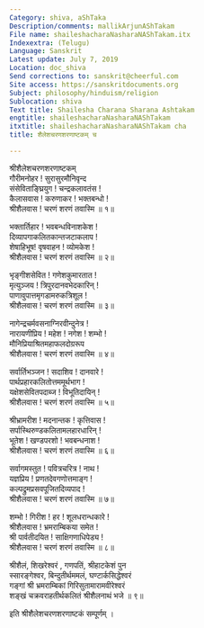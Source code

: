 ```yaml
---
Category: shiva, aShTaka
Description/comments: mallikArjunAShTakam
File name: shaileshacharaNasharaNAShTakam.itx
Indexextra: (Telugu)
Language: Sanskrit
Latest update: July 7, 2019
Location: doc_shiva
Send corrections to: sanskrit@cheerful.com
Site access: https://sanskritdocuments.org
Subject: philosophy/hinduism/religion
Sublocation: shiva
Text title: Shailesha Charana Sharana Ashtakam
engtitle: shaileshacharaNasharaNAShTakam
itxtitle: shaileshacharaNasharaNAShTakam cha
title: शैलेशचरणशरणाष्टकम् च

---
```

  
 श्रीशैलेशचरणशरणाष्टकम्   
गौरीमनोहर ! सुरासुरमौनिवृन्द  
संसेविताङ्घ्रियुग ! चन्द्रकलावतंस !  
कैलासवास ! करुणाकर ! भक्तबन्धो !  
श्रीशैलवास ! चरणं शरणं तवास्मि ॥ १॥  
  
भक्तार्तिहार ! भवबन्धविनाशकेश !  
दिव्यापगाकलितकान्तजटाकलाप !  
शेषाहिभूष! वृषवाहन ! व्योमकेश !  
श्रीशैलवास ! चरणं शरणं तवास्मि ॥ २॥  
  
भृङ्गीशसेवित ! गणेशकुमारतात !  
मृत्युञ्जय !  त्रिपुरदानवभेदकारिन् !  
पाणावुपात्तमृगडामरुकत्रिशूल !  
श्रीशैलवास ! चरणं शरणं तवास्मि ॥ ३॥  
  
नागेन्द्रचर्मवसनाग्निरवीन्दुनेत्र !  
नारायणीप्रिय ! महेश ! नगेश ! शम्भो !  
मौनिप्रियाश्रितमहाफलदोग्ररूप  
श्रीशैलवास ! चरणं शरणं तवास्मि ॥ ४॥  
  
सर्वार्तिभञ्जन ! सदाशिव ! दानवारे !  
पार्थप्रहारकलितोत्तममूर्थभाग !  
यक्षेशसेवितपदाब्ज ! विभूतिदायिन् !  
श्रीशैलवास ! चरणं शरणं तवास्मि ॥ ५॥  
  
श्रीभ्रामरीश ! मदनान्तक ! कृत्तिवास !  
सर्पास्थिरुण्डकलितामलहारधारिन् !  
भूतेश ! खण्डपरशो ! भवबन्धनाश !  
श्रीशैलवास ! चरणं शरणं तवास्मि ॥ ६॥  
  
सर्वागमस्तुत ! पवित्रचरित्र ! नाथ !  
यज्ञप्रिय ! प्रणतदेवगणोत्तमाङ्ग !  
कल्पद्रुमप्रसवपूजितदिव्यपाद !  
श्रीशैलवास ! चरणं शरणं तवास्मि ॥ ७॥  
  
शम्भो ! गिरीश ! हर ! शूलधरान्धकारे !  
श्रीशैलवास ! भ्रमराम्बिकया समेत !  
श्री पार्वतीदयित ! साक्षिगणाधिपेड्य !  
श्रीशैलवास ! चरणं शरणं तवास्मि ॥ ८॥  
  
श्रीशैलं, शिखरेश्वरं , गणपतिं, श्रीहाटकेशं पुन  
स्सारङ्गेश्वर, बिन्दुतीर्थममलं, घण्टार्कसिद्धेश्वरं  
गङ्गां श्री भ्रमराम्बिकां गिरिसुतामारामवीरेश्वरं  
शङ्खं चक्रवराहतीर्थकलितं श्रीशैलनाथं भजे ॥ ९॥  
  
इति श्रीशैलेशचरणशरणाष्टकं सम्पूर्णम् ।  
  
  
